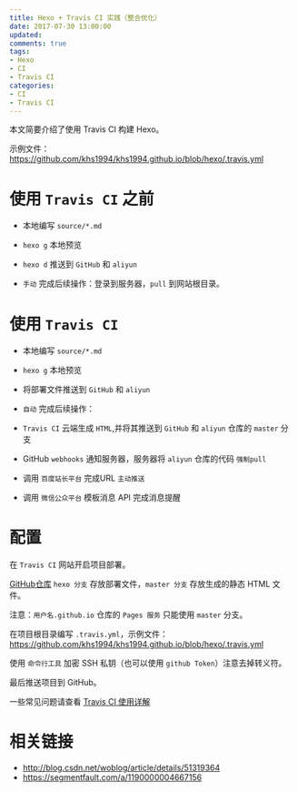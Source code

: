 ```yaml
---
title: Hexo + Travis CI 实践（整合优化）
date: 2017-07-30 13:00:00
updated:
comments: true
tags:
- Hexo
- CI
- Travis CI
categories:
- CI
- Travis CI
---
```


本文简要介绍了使用 Travis CI 构建 Hexo。

示例文件：https://github.com/khs1994/khs1994.github.io/blob/hexo/.travis.yml

<!--more-->

# 使用 `Travis CI` 之前

* 本地编写 `source/*.md`

* `hexo g` 本地预览

* `hexo d` 推送到 `GitHub` 和 `aliyun`

* `手动` 完成后续操作：登录到服务器，`pull` 到网站根目录。

# 使用 `Travis CI`

* 本地编写 `source/*.md`

* `hexo g` 本地预览

* 将部署文件推送到 `GitHub` 和 `aliyun`

* `自动` 完成后续操作：

* `Travis CI` 云端生成 `HTML`,并将其推送到 `GitHub` 和 `aliyun` 仓库的 `master` 分支

* GitHub `webhooks` 通知服务器，服务器将 `aliyun` 仓库的代码 `强制pull`

* 调用 `百度站长平台` 完成URL `主动推送`

* 调用 `微信公众平台` 模板消息 API 完成消息提醒

# 配置

在 `Travis CI` 网站开启项目部署。

[GitHub仓库](https://github.com/khs1994/khs1994.github.io) `hexo 分支` 存放部署文件，`master 分支` 存放生成的静态 HTML 文件。

注意：`用户名.github.io` 仓库的 `Pages 服务` 只能使用 `master` 分支。

在项目根目录编写 `.travis.yml`，示例文件：https://github.com/khs1994/khs1994.github.io/blob/hexo/.travis.yml

使用 `命令行工具` 加密 SSH 私钥（也可以使用 `github Token`）注意去掉转义符。

最后推送项目到 GitHub。

一些常见问题请查看 [Travis CI 使用详解](README.html)

# 相关链接

* http://blog.csdn.net/woblog/article/details/51319364
* https://segmentfault.com/a/1190000004667156
